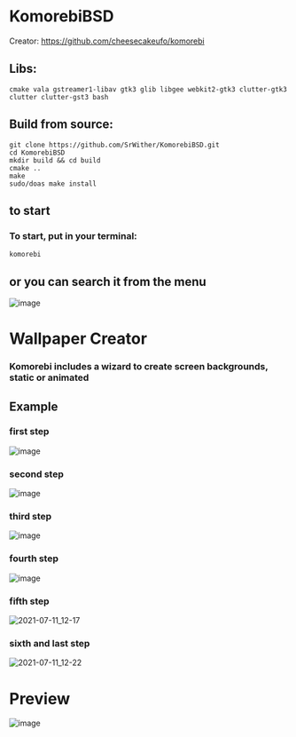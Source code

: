 # KomorebiBSD

Creator: https://github.com/cheesecakeufo/komorebi

## Libs:
```
cmake vala gstreamer1-libav gtk3 glib libgee webkit2-gtk3 clutter-gtk3 clutter clutter-gst3 bash
```
## Build from source:

```
git clone https://github.com/SrWither/KomorebiBSD.git
cd KomorebiBSD
mkdir build && cd build
cmake ..
make
sudo/doas make install
```
## to start

### To start, put in your terminal:
```
komorebi
```



## or you can search it from the menu
![image](https://user-images.githubusercontent.com/59105868/125200302-d4bef200-e240-11eb-8e36-eeacfca85c04.png)

# Wallpaper Creator
### Komorebi includes a wizard to create screen backgrounds, static or animated

## Example
### first step
![image](https://user-images.githubusercontent.com/59105868/125200629-464b7000-e242-11eb-8f28-6d4bbd819cdf.png)
### second step
![image](https://user-images.githubusercontent.com/59105868/125200639-52373200-e242-11eb-8270-2438b3fe8cb8.png)
### third step
![image](https://user-images.githubusercontent.com/59105868/125200653-5b280380-e242-11eb-9dc4-eb46dd0dfd9c.png)
### fourth step
![image](https://user-images.githubusercontent.com/59105868/125200707-87438480-e242-11eb-8bdc-a587e5e59989.png)
### fifth step
![2021-07-11_12-17](https://user-images.githubusercontent.com/59105868/125200786-b6f28c80-e242-11eb-9b1d-a9e5906309a0.png)
### sixth and last step
![2021-07-11_12-22](https://user-images.githubusercontent.com/59105868/125200790-b954e680-e242-11eb-9e1e-e8ce99577f75.png)

# Preview

![image](https://user-images.githubusercontent.com/59105868/124961013-54f01800-dff3-11eb-83d6-c5d3b08a9bd5.png)
